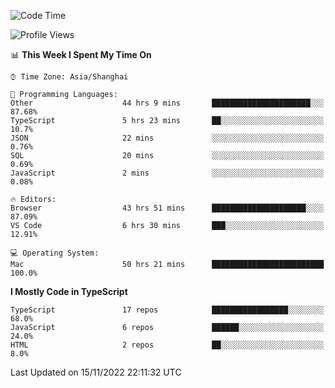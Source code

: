 <!--START_SECTION:waka-->
![Code Time](http://img.shields.io/badge/Code%20Time-3%2C200%20hrs%2023%20mins-blue)

![Profile Views](http://img.shields.io/badge/Profile%20Views-0-blue)

📊 **This Week I Spent My Time On** 

```text
⌚︎ Time Zone: Asia/Shanghai

💬 Programming Languages: 
Other                    44 hrs 9 mins       ██████████████████████░░░   87.68% 
TypeScript               5 hrs 23 mins       ██░░░░░░░░░░░░░░░░░░░░░░░   10.7% 
JSON                     22 mins             ░░░░░░░░░░░░░░░░░░░░░░░░░   0.76% 
SQL                      20 mins             ░░░░░░░░░░░░░░░░░░░░░░░░░   0.69% 
JavaScript               2 mins              ░░░░░░░░░░░░░░░░░░░░░░░░░   0.08%

🔥 Editors: 
Browser                  43 hrs 51 mins      █████████████████████░░░░   87.09% 
VS Code                  6 hrs 30 mins       ███░░░░░░░░░░░░░░░░░░░░░░   12.91%

💻 Operating System: 
Mac                      50 hrs 21 mins      █████████████████████████   100.0%

```

**I Mostly Code in TypeScript** 

```text
TypeScript               17 repos            █████████████████░░░░░░░░   68.0% 
JavaScript               6 repos             ██████░░░░░░░░░░░░░░░░░░░   24.0% 
HTML                     2 repos             ██░░░░░░░░░░░░░░░░░░░░░░░   8.0%

```



 Last Updated on 15/11/2022 22:11:32 UTC
<!--END_SECTION:waka-->
